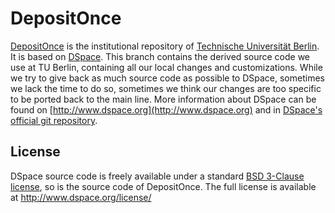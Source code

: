 # DepositOnce

[DepositOnce](https://depositonce.tu-berlin.de) is the institutional repository of [Technische Universität Berlin](https://www.tu-berlin.de). It is based on [DSpace](https://github.com/DSpace/DSpace). This branch contains the derived source code we use at TU Berlin, containing all our local changes and customizations. While we try to give back as much source code as possible to DSpace, sometimes we lack the time to do so, sometimes we think our changes are too specific to be ported back to the main line. More information about DSpace can be found on [http://www.dspace.org](http://www.dspace.org) and in [DSpace's official git repository](https://www.github.com/DSpace/DSpace).


## License

DSpace source code is freely available under a standard [BSD 3-Clause license](https://opensource.org/licenses/BSD-3-Clause), so is the source code of DepositOnce. The full license is available at http://www.dspace.org/license/
